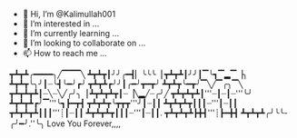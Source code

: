 - 👋 Hi, I’m @Kalimullah001
- 👀 I’m interested in ...
- 🌱 I’m currently learning ...
- 💞️ I’m looking to collaborate on ...
- 📫 How to reach me ...

<!---
Kalimullah001/Kalimullah001 is a ✨ special ✨ repository because its `README.md` (this file) appears on your GitHub profile.
You can click the Preview link to take a look at your changes.
--->
┳┻┳┻╭━━━━╮╱▔▔▔╲
┻┳┻┳┃╯╯╭━┫▏╰╰╰▕
┳┻┳┻┃╯╯┃▔╰┓▔▂▔▕╮
┻┳┻┳╰╮╯┃┈╰┫╰━╯┏╯
┳┻┳┻┏╯╯┃╭━╯┳━┳╯
┻┳┻┳╰━┳╯▔╲╱▔╭╮▔╲
┳┻┳┻┳┻┃┈╲┈╲╱╭╯╮▕
┻┳┻┳┻┳┃┈▕╲▂╱┈╭╯╱
┳┻┳┻┳┻┃'''┈┃┈┃┈'''╰╯
┻┳┻┳┻┏╯▔'''╰┓┣━┳┫
┳┻┳┻┳╰┳┳┳'''╯┃┈┃┃
┻┳┻┳┻┳┃┃┃┈'''┃┈┃┃
┳┻┳┻┳┻┃┃┃'''┊┃┈┃┃
┻┳┻┳┻┳┃┃┃┈'''┃┈┃┃.
┳┻┳┻┳┻┣╋┫'''┊┣━╋┫
┻┳┻┳┻╭╯╰╰-╭╯━╯.''╰╮
Love You Forever,,,,　

